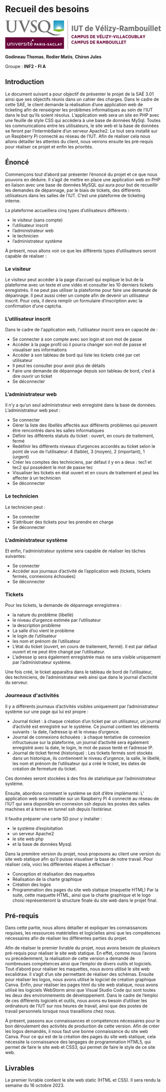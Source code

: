 # Recueil des besoins

![logo_uvsq](../annexes/logo_uvsq.png)

**Godineau Thomas**, **Rodier Matis**, **Chiron Jules**

Groupe : **INF2 - FI A**

## Introduction

Le document suivant a pour objectif de présenter le projet de la SAÉ 3.01 ainsi que ses objectifs
réunis dans un cahier des charges. Dans le cadre de cette SAÉ, le client demande la réalisation
d’une application web de ticketing afin de renseigner les problèmes informatiques au sein de l’IUT
dans le but qu’ils soient résolus. L’application web sera un site en PHP avec une feuille de style
CSS qui accèdera à une base de données MySql. Toutes les communications entre les utilisateurs, le
site web et la base de données se feront par l’intermédiaire d’un serveur Apache2. Le tout sera
installé sur un Raspberry Pi connecté au réseau de l’IUT.  Afin de réaliser cela nous allons détailler
les attentes du client, nous verrons ensuite les pré-requis pour réaliser ce projet et enfin les priorités.

## Énoncé

Commençons tout d’abord par présenter l’énoncé du projet et ce que nous pouvons en déduire.
Il s’agit de mettre en place une application web en PHP en liaison avec une base de données
MySQL qui aura pour but de recueillir les demandes de dépannage, par le biais de tickets,
des différents utilisateurs dans les salles de l’IUT.
C’est une plateforme de ticketing interne.

La plateforme accueillera cinq types d’utilisateurs différents :

- le visiteur (sans compte)
- l’utilisateur inscrit
- l’administrateur web
- le technicien
- l’administrateur système

À présent, nous allons voir ce que les différents types d’utilisateurs seront capable de réaliser :

### Le visiteur

Le visiteur peut accéder à la page d’accueil qui explique le but de la plateforme avec un texte
et une vidéo et consulter les 10 derniers tickets enregistrés. Il ne peut pas utiliser la plateforme
pour faire une demande de dépannage. Il peut aussi créer un compte afin de devenir un utilisateur inscrit.
Pour cela, il devra remplir un formulaire d’inscription avec la confirmation d’une captcha.

### L’utilisateur inscrit

Dans le cadre de l'application web, l'utilisateur inscrit sera en capacité de :

- Se connecter à son compte avec son login et son mot de passe
- Accéder à la page profil où il pourra changer son mot de passe et visualiser ses informations
- Accéder à son tableau de bord qui liste les tickets créé par cet utilisateur
- Il peut les consulter pour avoir plus de détails
- Faire une demande de dépannage depuis son tableau de bord, c’est à dire ouvrir un ticket
- Se déconnecter

### L’administrateur web

Il n’y a qu’un seul administrateur web enregistré dans la base de données. L’administrateur web peut :

- Se connecter
- Gérer la liste des libellés affectés aux différents problèmes qui peuvent être rencontrés dans les salles informatiques
- Définir les différents statuts du ticket : ouvert, en cours de traitement, fermé
- Redéfinir les différents niveaux d’urgences accordés au ticket selon le point de vue de l’utilisateur: 4 (faible), 3 (moyen), 2 (important), 1 (urgent)
- Créer les comptes des techniciens, par défaut il y en a deux : tec1 et tec2 qui possèdent le mot de passe tec
- Visualiser les tickets en état ouvert et en cours de traitement et peut les affecter à un technicien
- Se déconnecter

### Le technicien

Le technicien peut :

- Se connecter
- S’attribuer des tickets pour les prendre en charge
- Se déconnecter

### L’administrateur système

Et enfin, l'administrateur système sera capable de réaliser les tâches suivantes:

- Se connecter
- Accéder aux journaux d’activité de l’application web (tickets, tickets fermés, connexions échouées)
- Se déconnecter

### Tickets

Pour les tickets, la demande de dépannage enregistrera :

- la nature du problème (libellé)
- le niveau d’urgence estimée par l’utilisateur
- la description problème
- La salle d’où vient le problème
- le login de l’utilisateur
- les nom et prénom de l’utilisateur
- L’état du ticket (ouvert, en cours de traitement, fermé). 
Il est par défaut ouvert et ne peut être changé par l’utilisateur.
- L’adresse ip sera également enregistrée mais ne sera visible uniquement par l’administrateur système.

Une fois créé, le ticket apparaîtra dans le tableau de bord de l’utilisateur, des techniciens, 
de l’administrateur web ainsi que dans le journal d’activité du serveur.

### Journeaux d'activités

Il y a différents journaux d’activités visibles uniquement par 
l’administrateur système sur une page qui lui est propre :

- Journal ticket : à chaque création d’un ticket par un utilisateur, un journal d’activité est enregistré sur le système.
Ce journal contient les éléments suivants : la date, l’adresse ip et le niveau d’urgence.
- Journal de connexions échouées : à chaque tentative de connexion infructueuse sur la plateforme,
un journal d’activité sera également enregistré avec la date, le login, le mot de passe tenté et l’adresse IP.
- Journal de ticket fermé (historique) : Les tickets fermés sont stockés dans un historique,
ils contiennent le niveau d’urgence, la salle, le libellé, les nom et prénom de l’utilisateur
qui a créé le ticket, les dates de création de fermeture du ticket.

Ces données seront stockées à des fins de statistique par l’administrateur système.

Ensuite, abordons comment le système se doit d’être implémenté:
L’ application web sera installée sur un Raspberry Pi 4 connecté au réseau de
l’IUT qui sera disponible en connexion ssh depuis les postes des salles machines
et à terme en tunnel ssh depuis l’extérieur.

Il faudra préparer une carte SD pour y installer :

- le système d’exploitation
- un serveur Apache2
- le site web php
- et la base de données Mysql.

Dans la première version du projet, nous proposons au client une version du site web statique afin qu’il puisse visualiser la base de notre travail. Pour réaliser cela, voici les différentes étapes à effectuer :
- Conception et réalisation des maquettes
- Réalisation de la charte graphique
- Création des logos
- Programmation des pages du site web statique (maquette HTML)
Par la suite, cette maquette HTML, ainsi que la charte graphique et le logo choisi représenteront la structure finale du site web dans le projet final.

## Pré-requis

Dans cette partie, nous allons détailler et expliquer les connaissances requises,
les ressources matérielles et logicielles ainsi que les compétences nécessaires afin
de réaliser les différentes parties du projet. 

Afin de réaliser le premier livrable du projet, nous avons besoin de plusieurs pré-requis
pour réaliser le site web statique. En effet, comme nous l’avons vu précédemment,
la réalisation de cette version a demandé de nombreuses compétences ainsi que l’emploi
de divers outils et logiciels. Tout d’abord pour réaliser les maquettes, nous avons utilisé
le site web excalidraw. Il s’agit d’un site permettant de réaliser des schémas.
Ensuite pour réaliser les logos, nous avons utilisé le logiciel de création graphique Canva.
Enfin, pour réaliser les pages html du site web statique, nous avons utilisé les logiciels
WebStorm ainsi que Visual Studio Code qui sont toutes les deux des environnements de développement.
Dans le cadre de l’emploi de ces différents logiciels et outils, nous avons eu besoin d’utiliser
les ordinateurs de l’IUT sur nos heures de travail, ainsi que des postes de travail personnels
lorsque nous travaillions chez nous.

À présent, passons aux connaissances et compétences nécessaires pour le bon déroulement
des activités de production de cette version. Afin de créer les logos demandés,
il nous faut une bonne connaissance du site web Canva. Pour ce qui est de la création
des pages du site web statique, cela nécessite la connaissance des langages de programmation HTML5,
qui permet de faire le site web et CSS3, qui permet de faire le style de ce site web.

## Livrables

Le premier livrable contient le site web static (HTML et CSS). Il sera rendu la semaine du 16 octobre 2023.
